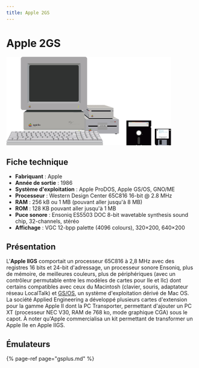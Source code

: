 ```yaml
---
title: Apple 2GS
---
```


# Apple 2GS

![](/migration-images/emulateurs/ordinosaures/apple-2-gs/image%20%28294%29.png)

## Fiche technique

* **Fabriquant** : Apple
* **Année de sortie** : 1986
* **Système d'exploitation** : Apple ProDOS, Apple GS/OS, GNO/ME
* **Processeur** : Western Design Center 65C816 16-bit @ 2.8 MHz
* **RAM** : 256 kB ou 1 MB \(pouvant aller jusqu'à 8 MB\)
* **ROM** : 128 KB pouvant aller jusqu'à 1 MB
* **Puce sonore** : Ensoniq ES5503 DOC 8-bit wavetable synthesis sound chip, 32-channels, stéréo
* **Affichage** : VGC 12-bpp palette \(4096 colours\), 320×200, 640×200

## Présentation

L'**Apple IIGS** comportait un processeur 65C816 à 2,8 MHz avec des registres 16 bits et 24-bit d'adressage, un processeur sonore Ensoniq, plus de mémoire, de meilleures couleurs, plus de périphériques \(avec un contrôleur permutable entre les modèles de cartes pour IIe et IIc\) dont certains compatibles avec ceux du Macintosh \(clavier, souris, adaptateur réseau LocalTalk\) et [GS/OS](https://fr.wikipedia.org/wiki/GS/OS), un système d'exploitation dérivé de Mac OS. La société Applied Engineering a développé plusieurs cartes d'extension pour la gamme Apple II dont la PC Transporter, permettant d'ajouter un PC XT \(processeur NEC V30, RAM de 768 ko, mode graphique CGA\) sous le capot. À noter qu'Apple commercialisa un kit permettant de transformer un Apple IIe en Apple IIGS.

## Émulateurs

{% page-ref page="gsplus.md" %}

